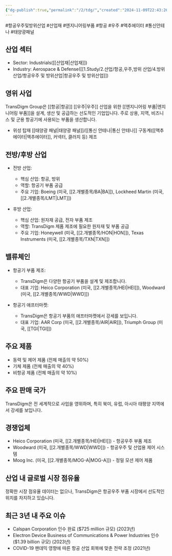 ```yaml
---
{"dg-publish":true,"permalink":"/2/tdg/","created":"2024-11-09T22:43:26.962+09:00","updated":"2025-07-29T21:37:05.257+09:00"}
---
```


#항공우주및방위산업 #산업재 #엔지니어링부품 #항공 #우주 #액추에이터 #통신안테나 #태양광패널 

## 산업 섹터

- Sector: Industrials([[산업재\|산업재]])
- Industry: Aerospace & Defense([[1.Study/2.산업/항공,우주,방위 산업/4.방위산업/항공우주 및 방위산업\|항공우주 및 방위산업]])

## 영위 사업

TransDigm Group은 [[항공\|항공]] [[우주\|우주]] 산업을 위한 [[엔지니어링 부품\|엔지니어링 부품]]을 설계, 생산 및 공급하는 선도적인 기업입니다. 주로 상용, 지역, 비즈니스 및 군용 항공기에 사용되는 부품을 생산합니다.

- 위성 탑재 [[태양광 패널\|태양광 패널]]/[[통신 안테나\|통신 안테나]] 구동계([[액추에이터\|액추에이터]], 커넥터, 클러치 등) 제조

## 전방/후방 산업

- 전방 산업:
    
    - 핵심 산업: 항공, 방위
    - 역할: 항공기 부품 공급
    - 주요 기업: Boeing (미국, [[2.개별종목/BA\|BA]]), Lockheed Martin (미국, [[2.개별종목/LMT\|LMT]])
    
- 후방 산업:
    
    - 핵심 산업: 원자재 공급, 전자 부품 제조
    - 역할: TransDigm 제품 제조에 필요한 원자재 및 부품 공급
    - 주요 기업: Honeywell (미국, [[2.개별종목/HON\|HON]]), Texas Instruments (미국, [[2.개별종목/TXN\|TXN]])
    

## 밸류체인

- 항공기 부품 제조:
    
    - TransDigm은 다양한 항공기 부품을 설계 및 제조합니다.
    - 대표 기업: Heico Corporation (미국, [[2.개별종목/HEI\|HEI]]), Woodward (미국, [[2.개별종목/WWD\|WWD]])
    
- 항공기 애프터마켓:
    
    - TransDigm은 항공기 부품의 애프터마켓에서 강세를 보입니다.
    - 대표 기업: AAR Corp (미국, [[2.개별종목/AIR\|AIR]]), Triumph Group (미국, [[TGI\|TGI]])
    

## 주요 제품

- 동력 및 제어 제품 (전체 매출의 약 50%)
- 기체 제품 (전체 매출의 약 40%)
- 비항공 제품 (전체 매출의 약 10%)

## 주요 판매 국가

TransDigm은 전 세계적으로 사업을 영위하며, 특히 북미, 유럽, 아시아 태평양 지역에서 강세를 보입니다.

## 경쟁업체

- Heico Corporation (미국, [[2.개별종목/HEI\|HEI]]) - 항공우주 부품 제조
- Woodward (미국, [[2.개별종목/WWD\|WWD]]) - 항공우주 및 산업용 제어 시스템
- Moog Inc. (미국, [[2.개별종목/MOG-A\|MOG-A]]) - 정밀 모션 제어 제품

## 산업 내 글로벌 시장 점유율

정확한 시장 점유율 데이터는 없으나, TransDigm은 항공우주 부품 시장에서 선도적인 위치를 차지하고 있습니다.

## 최근 3년 내 주요 이슈

- Calspan Corporation 인수 완료 ($725 million 규모) (2023년)
- Electron Device Business of Communications & Power Industries 인수 ($1.39 billion 규모) (2023년)
- COVID-19 팬데믹 영향에 따른 항공 산업 회복에 맞춘 전략 조정 (2021년)